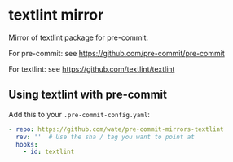 # textlint mirror

Mirror of textlint package for pre-commit.

For pre-commit: see https://github.com/pre-commit/pre-commit

For textlint: see https://github.com/textlint/textlint

## Using textlint with pre-commit

Add this to your `.pre-commit-config.yaml`:

```yml
- repo: https://github.com/wate/pre-commit-mirrors-textlint
  rev: ''  # Use the sha / tag you want to point at
  hooks:
    - id: textlint
```
